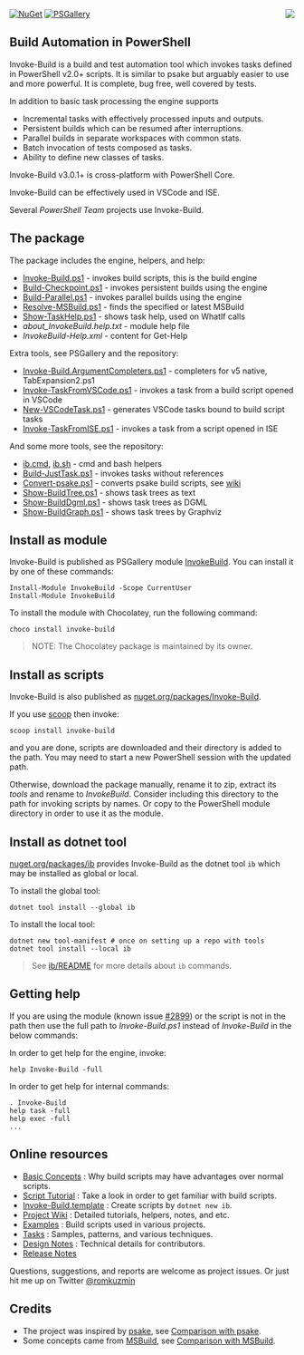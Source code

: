 
[![NuGet](https://buildstats.info/nuget/Invoke-Build)](https://www.nuget.org/packages/Invoke-Build)
[![PSGallery](https://img.shields.io/powershellgallery/dt/InvokeBuild.svg)](https://www.powershellgallery.com/packages/InvokeBuild)
<img src="https://raw.githubusercontent.com/nightroman/Invoke-Build/master/ib.png" align="right"/>

## Build Automation in PowerShell

Invoke-Build is a build and test automation tool which invokes tasks defined in
PowerShell v2.0+ scripts. It is similar to psake but arguably easier to use and
more powerful. It is complete, bug free, well covered by tests.

In addition to basic task processing the engine supports

- Incremental tasks with effectively processed inputs and outputs.
- Persistent builds which can be resumed after interruptions.
- Parallel builds in separate workspaces with common stats.
- Batch invocation of tests composed as tasks.
- Ability to define new classes of tasks.

Invoke-Build v3.0.1+ is cross-platform with PowerShell Core.

Invoke-Build can be effectively used in VSCode and ISE.

Several *PowerShell Team* projects use Invoke-Build.

## The package

The package includes the engine, helpers, and help:

* [Invoke-Build.ps1](Invoke-Build.ps1) - invokes build scripts, this is the build engine
* [Build-Checkpoint.ps1](Build-Checkpoint.ps1) - invokes persistent builds using the engine
* [Build-Parallel.ps1](Build-Parallel.ps1) - invokes parallel builds using the engine
* [Resolve-MSBuild.ps1](Resolve-MSBuild.ps1) - finds the specified or latest MSBuild
* [Show-TaskHelp.ps1](Show-TaskHelp.ps1) - shows task help, used on WhatIf calls
* *about_InvokeBuild.help.txt* - module help file
* *InvokeBuild-Help.xml* - content for Get-Help

Extra tools, see PSGallery and the repository:

* [Invoke-Build.ArgumentCompleters.ps1](Invoke-Build.ArgumentCompleters.ps1) - completers for v5 native, TabExpansion2.ps1
* [Invoke-TaskFromVSCode.ps1](Invoke-TaskFromVSCode.ps1) - invokes a task from a build script opened in VSCode
* [New-VSCodeTask.ps1](New-VSCodeTask.ps1) - generates VSCode tasks bound to build script tasks
* [Invoke-TaskFromISE.ps1](Invoke-TaskFromISE.ps1) - invokes a task from a script opened in ISE

And some more tools, see the repository:

* [ib.cmd](ib.cmd), [ib.sh](ib.sh) - cmd and bash helpers
* [Build-JustTask.ps1](Build-JustTask.ps1) - invokes tasks without references
* [Convert-psake.ps1](Convert-psake.ps1) - converts psake build scripts, see [wiki](https://github.com/nightroman/Invoke-Build/wiki/Convert~psake)
* [Show-BuildTree.ps1](Show-BuildTree.ps1) - shows task trees as text
* [Show-BuildDgml.ps1](Show-BuildDgml.ps1) - shows task trees as DGML
* [Show-BuildGraph.ps1](Show-BuildGraph.ps1) - shows task trees by Graphviz

## Install as module

Invoke-Build is published as PSGallery module [InvokeBuild](https://www.powershellgallery.com/packages/InvokeBuild).
You can install it by one of these commands:

    Install-Module InvokeBuild -Scope CurrentUser
    Install-Module InvokeBuild

To install the module with Chocolatey, run the following command:

    choco install invoke-build

> NOTE: The Chocolatey package is maintained by its owner.

## Install as scripts

Invoke-Build is also published as [nuget.org/packages/Invoke-Build](https://www.nuget.org/packages/Invoke-Build).

If you use [scoop](https://github.com/lukesampson/scoop) then invoke:

    scoop install invoke-build

and you are done, scripts are downloaded and their directory is added to the
path. You may need to start a new PowerShell session with the updated path.

Otherwise, download the package manually, rename it to zip, extract its *tools*
and rename to *InvokeBuild*. Consider including this directory to the path for
invoking scripts by names. Or copy to the PowerShell module directory in order
to use it as the module.

## Install as dotnet tool

[nuget.org/packages/ib](https://www.nuget.org/packages/ib/) provides Invoke-Build
as the dotnet tool `ib` which may be installed as global or local.

To install the global tool:

    dotnet tool install --global ib

To install the local tool:

    dotnet new tool-manifest # once on setting up a repo with tools
    dotnet tool install --local ib

> See [ib/README](ib/README.md) for more details about `ib` commands.

## Getting help

[#2899]: https://github.com/PowerShell/PowerShell/issues/2899

If you are using the module (known issue [#2899]) or the script is not in the
path then use the full path to *Invoke-Build.ps1* instead of *Invoke-Build* in
the below commands:

In order to get help for the engine, invoke:

    help Invoke-Build -full

In order to get help for internal commands:

    . Invoke-Build
    help task -full
    help exec -full
    ...

## Online resources

- [Basic Concepts](https://github.com/nightroman/Invoke-Build/wiki/Concepts)
: Why build scripts may have advantages over normal scripts.
- [Script Tutorial](https://github.com/nightroman/Invoke-Build/wiki/Script-Tutorial)
: Take a look in order to get familiar with build scripts.
- [Invoke-Build.template](https://github.com/nightroman/Invoke-Build.template)
: Create scripts by `dotnet new ib`.
- [Project Wiki](https://github.com/nightroman/Invoke-Build/wiki)
: Detailed tutorials, helpers, notes, and etc.
- [Examples](https://github.com/nightroman/Invoke-Build/wiki/Build-Scripts-in-Projects)
: Build scripts used in various projects.
- [Tasks](https://github.com/nightroman/Invoke-Build/tree/master/Tasks)
: Samples, patterns, and various techniques.
- [Design Notes](https://github.com/nightroman/Invoke-Build/wiki/Design-Notes)
: Technical details for contributors.
- [Release Notes](https://github.com/nightroman/Invoke-Build/blob/master/Release-Notes.md)

Questions, suggestions, and reports are welcome as project issues.
Or just hit me up on Twitter [@romkuzmin](https://twitter.com/romkuzmin)

## Credits

- The project was inspired by [psake](https://github.com/psake/psake), see [Comparison with psake](https://github.com/nightroman/Invoke-Build/wiki/Comparison-with-psake).
- Some concepts came from [MSBuild](https://github.com/Microsoft/msbuild), see [Comparison with MSBuild](https://github.com/nightroman/Invoke-Build/wiki/Comparison-with-MSBuild).

